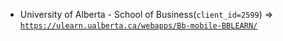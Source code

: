  - University of Alberta - School of Business(`client_id=2599`) => [`https://ulearn.ualberta.ca/webapps/Bb-mobile-BBLEARN/`](https://ulearn.ualberta.ca/webapps/Bb-mobile-BBLEARN/)
